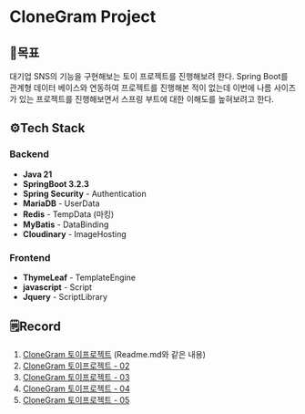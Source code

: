 # CloneGram Project

## 🎯목표
대기업 SNS의 기능을 구현해보는 토이 프로젝트를 진행해보려 한다. 
Spring Boot를 관계형 데이터 베이스와 연동하여 프로젝트를 진행해본 적이 없는데
이번에 나름 사이즈가 있는 프로젝트를 진행해보면서
스프링 부트에 대한 이해도를 높혀보려고 한다.

## ⚙️Tech Stack
### Backend
* **Java 21**
* **SpringBoot 3.2.3**
* **Spring Security** - Authentication
* **MariaDB** - UserData
* **Redis** - TempData (마킹)
* **MyBatis** - DataBinding
* **Cloudinary** - ImageHosting
### Frontend
* **ThymeLeaf** - TemplateEngine
* **javascript** - Script
* **Jquery** - ScriptLibrary


## 🗒️Record
1. [CloneGram 토이프로젝트](https://velog.io/@qwerty55558/CloneGram-Project-cympbvsd) (Readme.md와 같은 내용)
2. [CloneGram 토이프로젝트 - 02](https://velog.io/@qwerty55558/CloneGram-%ED%86%A0%EC%9D%B4%ED%94%84%EB%A1%9C%EC%A0%9D%ED%8A%B8-02)
3. [CloneGram 토이프로젝트 - 03](https://velog.io/@qwerty55558/CloneGram-%ED%86%A0%EC%9D%B4%ED%94%84%EB%A1%9C%EC%A0%9D%ED%8A%B8-03)
4. [CloneGram 토이프로젝트 - 04](https://velog.io/@qwerty55558/CloneGram-%ED%86%A0%EC%9D%B4%ED%94%84%EB%A1%9C%EC%A0%9D%ED%8A%B8-04)
5. [CloneGram 토이프로젝트 - 05](https://velog.io/@qwerty55558/CloneGram-%ED%86%A0%EC%9D%B4%ED%94%84%EB%A1%9C%EC%A0%9D%ED%8A%B8-05)
